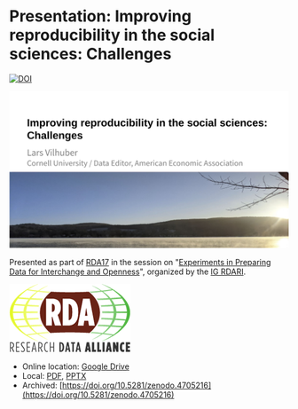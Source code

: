 #  Presentation: Improving reproducibility in the social sciences: Challenges



[![DOI](https://zenodo.org/badge/DOI/10.5281/zenodo.4705216.svg)](https://doi.org/10.5281/zenodo.4705216)


![Title page](assets/title.png)

Presented as part of [RDA17](https://www.rd-alliance.org/rdas-17th-plenary-meeting-programme) in the session on "[Experiments in Preparing Data for Interchange and Openness](https://www.rd-alliance.org/plenaries/rda-17th-plenary-meeting-edinburgh-virtual/experiments-preparing-data-interchange-and)", organized by the [IG RDARI](https://www.rd-alliance.org/groups/research-data-architectures-research-institutions-ig).

![RDA Logo](assets/rda-logo.png)

- Online location: [Google Drive](https://docs.google.com/presentation/d/1OeL6nDAJ1XzvX8UJCIFo6Ks7a8aS9skoccDDe2lziEY/edit?usp=sharing)
- Local: [PDF](presentation-vilhuber-20210420.pdf), [PPTX](presentation-vilhuber-20210420.pptx)
- Archived: [https://doi.org/10.5281/zenodo.4705216](https://doi.org/10.5281/zenodo.4705216)
